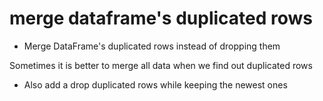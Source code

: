 # merge dataframe's duplicated rows

 - Merge DataFrame's duplicated rows instead of dropping them

Sometimes it is better to merge all data when we find out duplicated rows

 - Also add a drop duplicated rows while keeping the newest ones